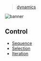 > [dynamics](../)

![banner](/go/photos/banner.png)

## Control

* [Sequence](sequence)
* [Selection](selection)
* [Iteration](iteration)
 